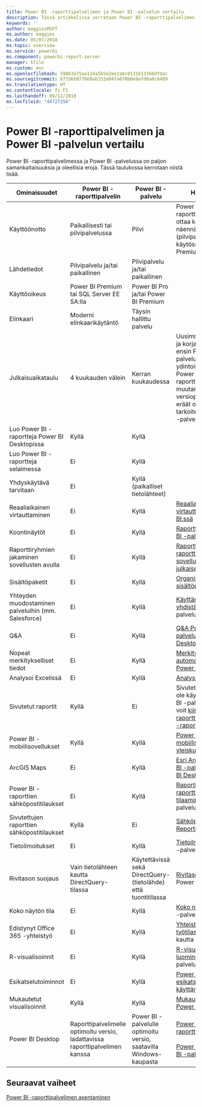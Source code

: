 ```yaml
---
title: Power BI -raporttipalvelimen ja Power BI -palvelun vertailu
description: Tässä artikkelissa verrataan Power BI -raporttipalvelimen ja Power BI -palvelun ominaisuuksia.
keywords: ''
author: maggiesMSFT
ms.author: maggies
ms.date: 05/07/2018
ms.topic: overview
ms.service: powerbi
ms.component: powerbi-report-server
manager: kfile
ms.custom: mvc
ms.openlocfilehash: 598b3e75aa134a5b5e2ee2a8c01316133b60fdac
ms.sourcegitcommit: 67336b077668ab332e04fa670b0e9afd0a0c6489
ms.translationtype: HT
ms.contentlocale: fi-FI
ms.lasthandoff: 09/12/2018
ms.locfileid: "44727256"
---
```

# <a name="comparing-power-bi-report-server-and-the-power-bi-service"></a>Power BI -raporttipalvelimen ja Power BI -palvelun vertailu

Power BI -raporttipalvelimessa ja Power BI -palvelussa on paljon samankaltaisuuksia ja oleellisia eroja. Tässä taulukossa kerrotaan niistä lisää.

| Ominaisuudet | Power BI -raporttipalvelin | Power BI -palvelu | Huomautukset
|---------|---------|---------|---------|
| Käyttöönotto | Paikallisesti tai pilvipalvelussa | Pilvi | Power BI -raporttipalvelin voidaan ottaa käyttöön Azure-näennäiskoneissa (pilvipalvelussa), mikäli käytössä on Power BI Premium -käyttöoikeus
| Lähdetiedot | Pilvipalvelu ja/tai paikallinen | Pilvipalvelu ja/tai paikallinen |  
| Käyttöoikeus | Power BI Premium tai SQL Server EE SA:lla | Power BI Pro ja/tai Power BI Premium |  
| Elinkaari | Moderni elinkaarikäytäntö | Täysin hallittu palvelu |  
| Julkaisuaikataulu | 4 kuukauden välein | Kerran kuukaudessa | Uusimmat ominaisuudet ja korjaukset julkaistaan ensin Power BI -palvelussa. Useimmat ydintoiminnot julkaistaan Power BI -raporttipalvelimessa muutaman versiopäivityksen sisällä; eräät ominaisuudet on tarkoitettu vain Power BI -palveluun.
| Luo Power BI -raportteja Power BI Desktopissa | Kyllä | Kyllä |  
| Luo Power BI -raportteja selaimessa | Ei | Kyllä |  
| Yhdyskäytävä tarvitaan | Ei | Kyllä (paikalliset tietolähteet) |  
| Reaaliaikainen virtauttaminen | Ei | Kyllä | [Reaaliaikainen virtauttaminen Power BI:ssä](../service-real-time-streaming.md)
| Koontinäytöt | Ei | Kyllä | [Raporttinäkymät Power BI -palvelussa](../service-dashboards.md) 
| Raporttiryhmien jakaminen sovellusten avulla | Ei | Kyllä | [Raporttinäkymiä ja raportteja sisältävien sovellusten luominen ja julkaiseminen](../service-create-distribute-apps.md) 
| Sisältöpaketit | Ei | Kyllä | [Organisaation sisältöpaketit: johdanto](../service-organizational-content-pack-introduction.md) 
| Yhteyden muodostaminen palveluihin (mm. Salesforce) | Ei | Kyllä | [Käyttämiesi palveluiden yhdistäminen ](../service-connect-to-services.md) Power BI -palveluun
| Q&A | Ei | Kyllä | [Q&A Power BI -palvelussa ja Power BI Desktopissa](../power-bi-q-and-a.md) 
| Nopeat merkitykselliset tiedot | Ei | Kyllä | [Merkityksellisten tietojen automaattinen luominen Power BI:llä](../service-insights.md) 
| Analysoi Excelissä | Ei | Kyllä | [Analysoi Excelissä](../service-analyze-in-excel.md) 
| Sivutetut raportit | Kyllä | Ei | Sivutetut raportit eivät ole käytettävissä Power BI -palvelussa, mutta voit [kiinnittää sivutettuja raporttikohteita Power BI -raporttinäkymiin](https://docs.microsoft.com/sql/reporting-services/pin-reporting-services-items-to-power-bi-dashboards)
| Power BI -mobiilisovellukset | Kyllä | Kyllä | [Power BI -mobiilisovellusten yleiskuva](../consumer/mobile/mobile-apps-for-mobile-devices.md) 
| ArcGIS Maps | Ei | Kyllä | [Esri ArcGIS Maps Power BI -palvelussa ja Power BI Desktopissa](../power-bi-visualization-arcgis.md)
| Power BI -raporttien sähköpostitilaukset | Ei | Kyllä | [Raportin tai raporttinäkymän tilaaminen](../service-report-subscribe.md) Power BI -palvelussa 
| Sivutettujen raporttien sähköpostitilaukset | Kyllä | Ei | [Sähköpostitoimitus Reporting Servicesissä](https://docs.microsoft.com/sql/reporting-services/subscriptions/e-mail-delivery-in-reporting-services)  
| Tietoilmoitukset | Ei | Kyllä | [Tietoilmoitukset](../service-set-data-alerts.md) Power BI -palvelussa
| Rivitason suojaus | Vain tietolähteen kautta DirectQuery-tilassa | Käytettävissä sekä DirectQuery- (tietolähde) että tuontitilassa | [Rivitason suojaus (RLS)](../service-admin-rls.md) Power BI:ssä 
| Koko näytön tila | Ei | Kyllä | [Koko näytön tila](../service-fullscreen-mode.md) Power BI -palvelussa 
| Edistynyt Office 365 -yhteistyö | Ei | Kyllä | [Yhteistyö sovelluksen työtilassa](../service-collaborate-power-bi-workspace.md) Office 365:n kautta 
| R-visualisoinnit | Ei | Kyllä | [R-visualisointien luominen](../visuals/service-r-visuals.md) Power BI -palvelussa  
| Esikatselutoiminnot | Ei | Kyllä | [Power BI:n esikatseluominaisuuksien käyttäminen](../service-preview-features.md) 
| Mukautetut visualisoinnit | Kyllä | Kyllä | [Mukautetut visualisoinnit Power BI:ssä](../power-bi-custom-visuals.md) 
| Power BI Desktop | Raporttipalvelimelle optimoitu versio, ladattavissa raporttipalvelimen kanssa | Power BI -palvelulle optimoitu versio, saatavilla Windows-kaupasta | [Power BI Desktop raporttipalvelimelle](https://powerbi.microsoft.com/report-server/) <br><br> [Power BI Desktop Power BI -palvelulle](http://aka.ms/pbidesktopstore)

## <a name="next-steps"></a>Seuraavat vaiheet
[Power BI -raporttipalvelimen asentaminen](install-report-server.md)  



